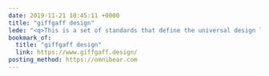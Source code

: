 ```yaml
---
date: 2019-11-21 10:45:11 +0000
title: "giffgaff design"
lede: "<q>This is a set of standards that define the universal design language and content composition at giffgaff.</q>"
bookmark_of:
  title: "giffgaff design"
  link: https://www.giffgaff.design/
posting_method: https://omnibear.com
---
```


